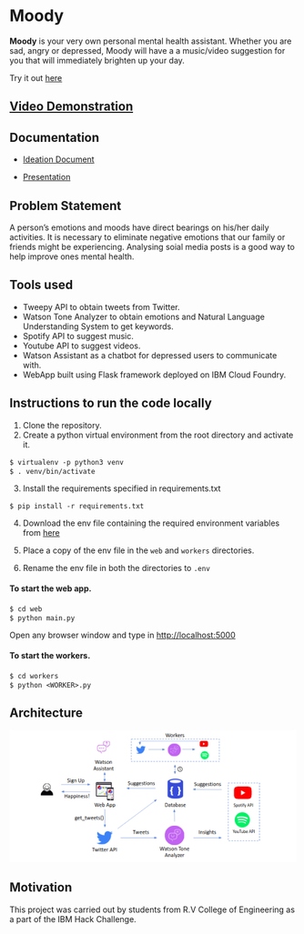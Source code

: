 # Moody

**Moody** is your very own personal mental health assistant. Whether you are sad, angry or depressed, Moody will have a a music/video suggestion for you that will immediately brighten up your day. 

Try it out [here](https://moodysok.eu-gb.mybluemix.net)

## [Video Demonstration](http://bit.do/MoodySOK)

## Documentation 

* [Ideation Document](https://docs.google.com/document/d/10cHPoi-hURe-9KgCUaMn4O1NomwQwXzrUjMgpE3hf3Q/edit?usp=sharing)

* [Presentation](https://docs.google.com/presentation/d/1WWYKNfPc4-kDRt02e4NJjwnK9XX_VsG7kKFslJMYBIE/edit?usp=sharing)

## Problem Statement  

A person’s emotions and moods have direct bearings on his/her daily activities. It is necessary to eliminate negative emotions that our family or friends might be experiencing. Analysing soial media 
posts is a good way to help improve ones mental health. 

## Tools used 

* Tweepy API to obtain tweets from Twitter. 
* Watson Tone Analyzer to obtain emotions and Natural Language Understanding System to get keywords. 
* Spotify API to suggest music. 
* Youtube API to suggest videos. 
* Watson Assistant as a chatbot for depressed users to communicate with. 
* WebApp built using Flask framework deployed on IBM Cloud Foundry. 

## Instructions to run the code locally 

1. Clone the repository.
2. Create a python virtual environment from the root directory and activate it.
```
$ virtualenv -p python3 venv
$ . venv/bin/activate 
```
3. Install the requirements specified in requirements.txt 
```
$ pip install -r requirements.txt 
```
4. Download the env file containing the required environment variables from [here](https://drive.google.com/file/d/18NHa9qQqnZXrhwduuJ6Pd6MeG8k9shKE/view?usp=sharing)
5. Place a copy of the env file in the ```web``` and ```workers``` directories.

6. Rename the env file in both the directories to ```.env``` 

#### To start the web app.

``` 
$ cd web
$ python main.py
 ```

Open any browser window and type in [http://localhost:5000](http://localhost:5000)
#### To start the workers.
```
$ cd workers
$ python <WORKER>.py 
```
## Architecture

![Architecure](https://github.com/aravindbs/moody/blob/master/docs/architecture.png)

## Motivation 

This project was carried out by students from R.V College of Engineering as a part of the IBM Hack Challenge.